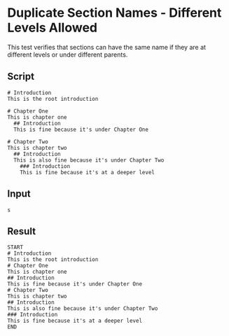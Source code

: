 # Duplicate Section Names - Different Levels Allowed

This test verifies that sections can have the same name if they are at different levels or under different parents.

## Script
```cuentitos
# Introduction
This is the root introduction

# Chapter One
This is chapter one
  ## Introduction
  This is fine because it's under Chapter One

# Chapter Two
This is chapter two
  ## Introduction
  This is also fine because it's under Chapter Two
    ### Introduction
    This is fine because it's at a deeper level
```

## Input
```input
s
```

## Result
```result
START
# Introduction
This is the root introduction
# Chapter One
This is chapter one
## Introduction
This is fine because it's under Chapter One
# Chapter Two
This is chapter two
## Introduction
This is also fine because it's under Chapter Two
### Introduction
This is fine because it's at a deeper level
END
```

